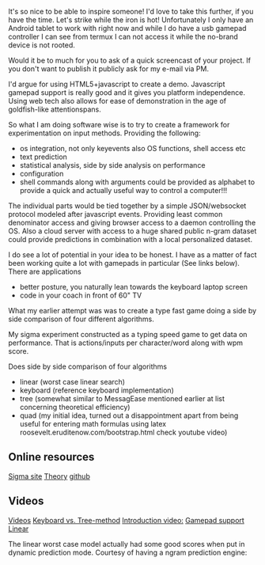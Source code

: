 It's so nice to be able to inspire someone! I'd love to take this further,  if you have the time. Let's strike while the iron is hot! Unfortunately I only have an Android tablet to work with right now and while I do have a usb gamepad controller I can see from  termux I can not access it while the no-brand device is not rooted. 

Would it be to much for you to ask of a quick screencast of your project. If you don't want to publish it publicly ask for my e-mail via PM.

I'd argue for using HTML5+javascript to create a demo. Javascript gamepad support is really good and it gives you platform  independence.  Using web tech also allows for ease of demonstration in the age of goldfish-like attentionspans. 

So what I am doing software wise is to try to create a framework for experimentation on input methods. Providing the following:
- os integration, not only keyevents also OS functions, shell access etc
- text prediction
- statistical analysis, side by side analysis on performance
- configuration
- shell commands along with arguments could be provided as alphabet to provide a quick and actually useful way to control a computer!!!

The individual parts would be tied together by a simple JSON/websocket protocol modeled after javascript events. Providing least  common denominator access and giving browser access to a daemon controlling the OS. Also a cloud server with access to a huge shared public n-gram  dataset could provide predictions in combination with a local personalized dataset.  

I do see a lot of potential in your idea to be honest. I  have as a matter of fact been working quite a lot with gamepads in particular (See links below). There are applications
- better posture, you naturally lean towards the keyboard laptop screen 
- code in your coach in front of 60" TV

What my earlier attempt was was to create a type fast game doing a side by side comparison of four different algorithms.




My sigma experiment constructed as a  typing speed game to get data on performance. That is actions/inputs per character/word  along  with wpm score.

Does side by side comparison  of  four algorithms
- linear (worst case linear search)
- keyboard  (reference keyboard implementation)
- tree (somewhat similar  to MessagEase  mentioned  earlier at list concerning  theoretical efficiency)
-  quad (my initial idea, turned out  a disappointment apart from being  useful  for entering math formulas using latex roosevelt.eruditenow.com/bootstrap.html check youtube video) 


##  Online resources
[Sigma site](http://sigma.eruditenow.com)
[Theory](http://sigma.eruditenow.com/theory)
[github](https://github.com/richard-jansson/sigma)


## Videos
[Videos](https://www.bitchute.com/channel/eruditenow/)
[Keyboard vs. Tree-method](https://www.bitchute.com/video/aKl7jUrtcOt8/)
[Introduction video:](https://www.bitchute.com/video/FklGhgQGbuDk/)
[Gamepad  support](https://www.bitchute.com/video/jqM0f6r06Kwx/)
[Linear](http://depts.washington.edu/ewrite/)

The linear worst case  model actually had  some  good scores when put in dynamic prediction mode.  Courtesy of having a ngram prediction engine:

